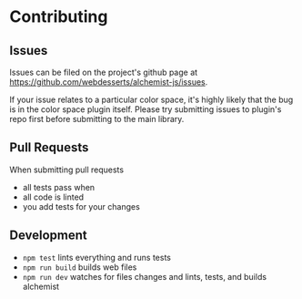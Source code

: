 Contributing
============

Issues
------

Issues can be filed on the project's github page at
https://github.com/webdesserts/alchemist-js/issues.

If your issue relates to a particular color space, it's highly likely that the
bug is in the color space plugin itself. Please try submitting issues to plugin's
repo first before submitting to the main library.

Pull Requests
-------------

When submitting pull requests
- all tests pass when
- all code is linted
- you add tests for your changes

Development
-----------

- `npm test` lints everything and runs tests
- `npm run build` builds web files
- `npm run dev` watches for files changes and lints, tests, and builds alchemist
